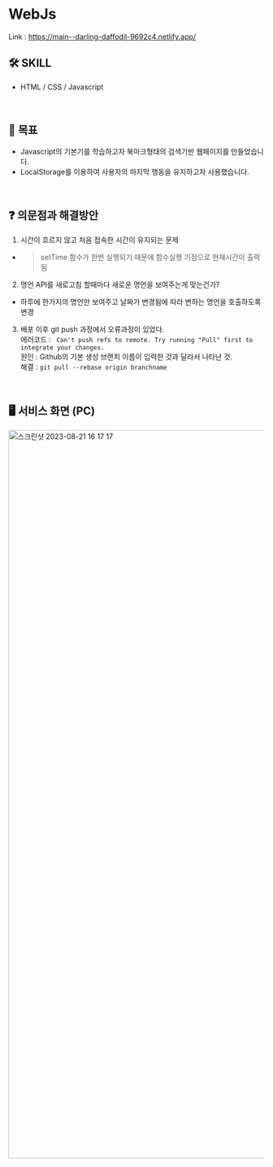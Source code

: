 # WebJs
Link : https://main--darling-daffodil-9692c4.netlify.app/
## 🛠 SKILL

- HTML / CSS / Javascript

<br/>

## 🎯 목표

- Javascript의 기본기를 학습하고자 북마크형태의 검색기반 웹페이지를 만들었습니다.
- LocalStorage를 이용하여 사용자의 마지막 행동을 유지하고자 사용했습니다.

<br/>

## ❓ 의문점과 해결방안

1. 시간이 흐르지 않고 처음 접속한 시간이 유지되는 문제

- > setTime 함수가 한번 실행되기 때문에 함수실행 기점으로 현재시간이 출력됨

2. 명언 API를 새로고침 할때마다 새로운 명언을 보여주는게 맞는건가?

- 하루에 한가지의 명언만 보여주고 날짜가 변경됨에 따라 변하는 명언을 호출하도록 변경

3. 배포 이후 git push 과정에서 오류과정이 있었다. <br/>
   에러코드 : ``` Can't push refs to remote. Try running "Pull" first to integrate your changes.``` <br/>
   원인 : Github의 기본 생성 브랜치 이름이 입력한 것과 달라서 나타난 것. <br/>
   해결 : ``` git pull --rebase origin branchname ```

<br/>

## 🖥 서비스 화면 (PC)

<img width="1434" alt="스크린샷 2023-08-21 16 17 17" src="https://github.com/GilhwanE/WebJs/assets/63918911/02c97908-91ee-47d5-8bde-165a6e897156">
